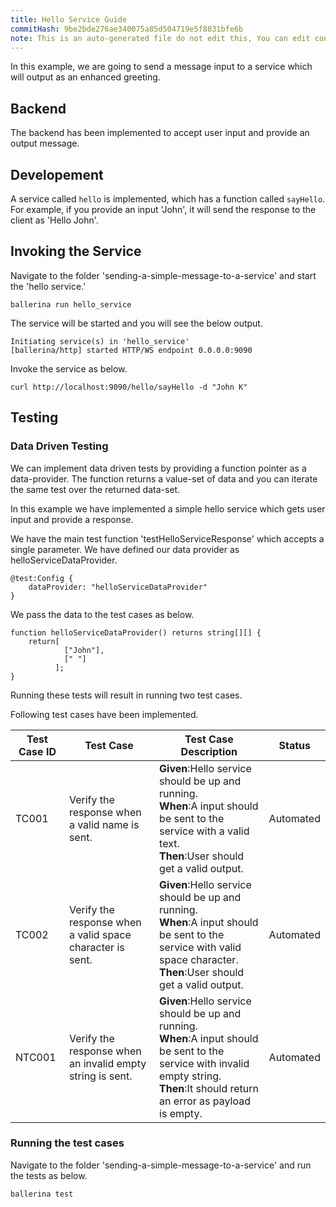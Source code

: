 ```yaml
---
title: Hello Service Guide
commitHash: 9be2bde276ae340075a85d504719e5f8831bfe6b
note: This is an auto-generated file do not edit this, You can edit content in "ballerina-integrator" repo
---
```


In this example, we are going to send a message input to a service which will output as an enhanced greeting. 

## Backend
The backend has been implemented to accept user input and provide an output message. 

## Developement
A service called `hello` is implemented, which has a function called `sayHello`. For example, if you provide an input 'John', it will send the response to the client as 'Hello John'.

## Invoking the Service
 Navigate to the folder 'sending-a-simple-message-to-a-service' and start the 'hello service.'
```
ballerina run hello_service
```
The service will be started and you will see the below output. 
```
Initiating service(s) in 'hello_service'
[ballerina/http] started HTTP/WS endpoint 0.0.0.0:9090
```

Invoke the service as below. 
```
curl http://localhost:9090/hello/sayHello -d "John K"
```
  
## Testing

### Data Driven Testing

We can implement data driven tests by providing a function pointer as a data-provider. The function returns a value-set of data and you can iterate the same test over the returned data-set.

In this example we have implemented a simple hello service which gets user input and provide a response. 

We have the main test function 'testHelloServiceResponse' which accepts a single parameter. We have defined our data provider as helloServiceDataProvider. 

```ballerina
@test:Config {
    dataProvider: "helloServiceDataProvider"
}
```

We pass the data to the test cases as below. 
```ballerina
function helloServiceDataProvider() returns string[][] {
	return[
    		["John"], 
    	  	[" "]
    	  ];
}
```

Running these tests will result in running two test cases. 

Following test cases have been implemented. 

| Test Case ID| Test Case| Test Case Description| Status|
| ----------| --------| ----------| ------|
| TC001 | Verify the response when a valid name is sent.| **Given**:Hello service should be up and running. </br> **When**:A input should be sent to the service with a valid text. </br> **Then**:User should get a valid output.| Automated|
| TC002 | Verify the response when a valid space character is sent.| **Given**:Hello service should be up and running. </br> **When**:A input should be sent to the service with valid space character. </br> **Then**:User should get a valid output.| Automated|
| NTC001 | Verify the response when an invalid empty string is sent.| **Given**:Hello service should be up and running. </br> **When**:A input should be sent to the service with invalid empty string. </br> **Then**:It should return an error as payload is empty.| Automated|

### Running the test cases
Navigate to the folder 'sending-a-simple-message-to-a-service' and run the tests as below. 
```
ballerina test
```
